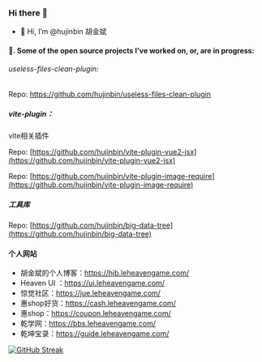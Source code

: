 ### Hi there 👋

- 👋 Hi, I’m @hujinbin 胡金斌
<!-- - 👀 I’m interested in ... -->
<!-- - 🌱 I’m currently learning ... -->
<!-- - 💞️ I’m looking to collaborate on ... -->
<!-- - 📫 How to reach me ... -->


#### 🔭. Some of the open source projects I've worked on, or, are in progress:


###### useless-files-clean-plugin:
Repo: https://github.com/hujinbin/useless-files-clean-plugin


##### vite-plugin：
vite相关插件

Repo: [https://github.com/hujinbin/vite-plugin-vue2-jsx](https://github.com/hujinbin/vite-plugin-vue2-jsx)

Repo: [https://github.com/hujinbin/vite-plugin-image-require](https://github.com/hujinbin/vite-plugin-image-require)


#####  工具库
Repo: [https://github.com/hujinbin/big-data-tree](https://github.com/hujinbin/big-data-tree)




#### 个人网站

* 胡金斌的个人博客：https://hjb.leheavengame.com/
* Heaven UI ：https://ui.leheavengame.com/
* 惊觉社区：https://jue.leheavengame.com/
* 惠shop好货：https://cash.leheavengame.com/
* 惠shop：https://coupon.leheavengame.com/
* 乾学网：https://bbs.leheavengame.com/
* 乾坤宝录：https://guide.leheavengame.com/

<!---
hujinbin/hujinbin is a ✨ special ✨ repository because its `README.md` (this file) appears on your GitHub profile.
You can click the Preview link to take a look at your changes.
--->


[![GitHub Streak](https://github-readme-streak-stats.herokuapp.com?user=hujinbin&date_format=M%20j%5B%2C%20Y%5D)](https://git.io/streak-stats)
